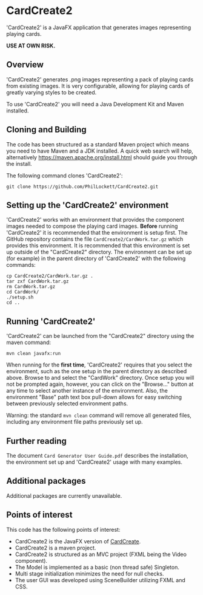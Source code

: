# CardCreate2

'CardCreate2' is a JavaFX application that generates images representing playing 
cards.

**USE AT OWN RISK.**

## Overview

'CardCreate2' generates .png images representing a pack of playing cards from 
existing images. It is very configurable, allowing for playing cards of 
greatly varying styles to be created.

To use 'CardCreate2' you will need a Java Development Kit and Maven installed. 

## Cloning and Building

The code has been structured as a standard Maven project which means you need 
to have Maven and a JDK installed. A quick web search will help, alternatively 
https://maven.apache.org/install.html should guide you through the install.

The following command clones 'CardCreate2':

    git clone https://github.com/PhilLockett/CardCreate2.git

## Setting up the 'CardCreate2' environment

'CardCreate2' works with an environment that provides the component images 
needed to compose the playing card images. **Before** running 'CardCreate2' it 
is recommended that the environment is setup first. The GitHub repository 
contains the file `CardCreate2/CardWork.tar.gz` which provides this 
environment. It is recommended that this environment is set up outside of the 
"CardCreate2" directory. The environment can be set up (for example) in the 
parent directory of 'CardCreate2' with the following commands:

    cp CardCreate2/CardWork.tar.gz .
    tar zxf CardWork.tar.gz
    rm CardWork.tar.gz
    cd CardWork/
    ./setup.sh
    cd ..

## Running 'CardCreate2'

'CardCreate2' can be launched from the "CardCreate2" directory using the maven 
command:

    mvn clean javafx:run

When running for the **first time**, 'CardCreate2' requires that you select the 
environment, such as the one setup in the parent directory as described above.
Browse to and select the "CardWork" directory.
Once setup you will not be prompted again, however, you can click on the 
"Browse..." button at any time to select another instance of the environment. 
Also, the environment "Base" path text box pull-down allows for easy 
switching between previously selected environment paths.

Warning: the standard `mvn clean` command will remove all generated files, 
including any environment file paths previously set up.

## Further reading

The document `Card Generator User Guide.pdf` describes the installation, the 
environment set up and 'CardCreate2' usage with many examples.

## Additional packages

Additional packages are currently unavailable.

## Points of interest

This code has the following points of interest:

  * CardCreate2 is the JavaFX version of [CardCreate](https://github.com/PhilLockett/CardCreate.git).
  * CardCreate2 is a maven project.
  * CardCreate2 is structured as an MVC project (FXML being the Video component).
  * The Model is implemented as a basic (non thread safe) Singleton.
  * Multi stage initialization minimizes the need for null checks.
  * The user GUI was developed using SceneBuilder utilizing FXML and CSS.
